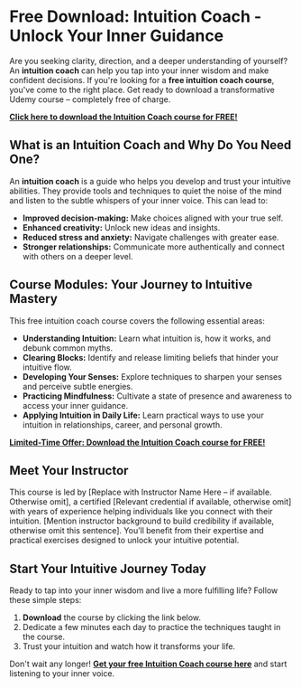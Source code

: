 # Free Download: Intuition Coach - Unlock Your Inner Guidance

Are you seeking clarity, direction, and a deeper understanding of yourself? An **intuition coach** can help you tap into your inner wisdom and make confident decisions. If you're looking for a **free intuition coach course**, you've come to the right place. Get ready to download a transformative Udemy course – completely free of charge.

[**Click here to download the Intuition Coach course for FREE!**](https://udemywork.com/intuition-coach)

## What is an Intuition Coach and Why Do You Need One?

An **intuition coach** is a guide who helps you develop and trust your intuitive abilities. They provide tools and techniques to quiet the noise of the mind and listen to the subtle whispers of your inner voice. This can lead to:

*   **Improved decision-making:** Make choices aligned with your true self.
*   **Enhanced creativity:** Unlock new ideas and insights.
*   **Reduced stress and anxiety:** Navigate challenges with greater ease.
*   **Stronger relationships:** Communicate more authentically and connect with others on a deeper level.

## Course Modules: Your Journey to Intuitive Mastery

This free intuition coach course covers the following essential areas:

*   **Understanding Intuition:** Learn what intuition is, how it works, and debunk common myths.
*   **Clearing Blocks:** Identify and release limiting beliefs that hinder your intuitive flow.
*   **Developing Your Senses:** Explore techniques to sharpen your senses and perceive subtle energies.
*   **Practicing Mindfulness:** Cultivate a state of presence and awareness to access your inner guidance.
*   **Applying Intuition in Daily Life:** Learn practical ways to use your intuition in relationships, career, and personal growth.

[**Limited-Time Offer: Download the Intuition Coach course for FREE!**](https://udemywork.com/intuition-coach)

## Meet Your Instructor

This course is led by [Replace with Instructor Name Here – if available. Otherwise omit], a certified [Relevant credential if available, otherwise omit] with years of experience helping individuals like you connect with their intuition. [Mention instructor background to build credibility if available, otherwise omit this sentence]. You’ll benefit from their expertise and practical exercises designed to unlock your intuitive potential.

## Start Your Intuitive Journey Today

Ready to tap into your inner wisdom and live a more fulfilling life? Follow these simple steps:

1.  **Download** the course by clicking the link below.
2.  Dedicate a few minutes each day to practice the techniques taught in the course.
3.  Trust your intuition and watch how it transforms your life.

Don't wait any longer! **[Get your free Intuition Coach course here](https://udemywork.com/intuition-coach)** and start listening to your inner voice.
